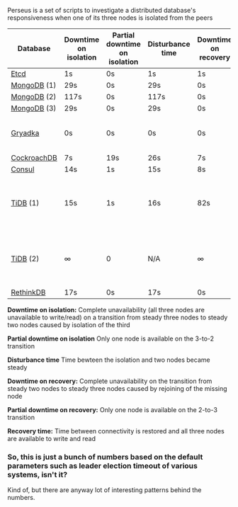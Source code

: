 Perseus is a set of scripts to investigate a distributed database's responsiveness when one of its three nodes is isolated from the peers

| Database | Downtime on isolation | Partial downtime on isolation | Disturbance time | Downtime on recovery | Partial downtime on recovery | Recovery time | Version |
| --- | --- | --- | --- | --- | --- | --- | --- |
| [Etcd](https://github.com/rystsov/perseus/tree/master/etcd) | 1s | 0s | 1s | 1s | 0s | 2s | 3.2.13 |
| [MongoDB](https://github.com/rystsov/perseus/tree/master/mongodb) (1) | 29s | 0s | 29s | 0s | 0s | 1s | 3.6.1 |
| [MongoDB](https://github.com/rystsov/perseus/tree/master/mongodb) (2) | 117s | 0s | 117s | 0s | 0s | 38s | 3.6.1 |
| [MongoDB](https://github.com/rystsov/perseus/tree/master/mongodb) (3) | 29s | 0s | 29s | 0s | 0s | N/A | 3.6.1 |
| [Gryadka](https://github.com/rystsov/perseus/tree/master/gryadka) | 0s | 0s | 0s | 0s | 0s | 8s | gryadka: 1.61.8<br/> redis: 4.0.1 |
| [CockroachDB](https://github.com/rystsov/perseus/tree/master/cockroachdb) | 7s | 19s | 26s | 7s | 0s | 13s | 1.1.3 |
| [Consul](https://github.com/rystsov/perseus/tree/master/consul) | 14s | 1s | 15s | 8s | 0s | 10s | 1.0.2 |
| [TiDB](https://github.com/rystsov/perseus/tree/master/tidb) (1) | 15s | 1s | 16s | 82s | 8s | 114s | PD: 1.1.0<br/>TiKV: 1.0.1<br/>TiDB: 1.1.0 |
| [TiDB](https://github.com/rystsov/perseus/tree/master/tidb) (2) | &#8734; | 0 | N/A | &#8734; | 0 | N/A | PD: 1.1.0<br/>TiKV: 1.0.1<br/>TiDB: 1.1.0 |
| [RethinkDB](https://github.com/rystsov/perseus/tree/master/rethinkdb) | 17s | 0s | 17s | 0s | 0s | 21s | 2.3.6 |

**Downtime on isolation:** Complete unavailability (all three nodes are unavailable to write/read) on a transition from steady three nodes to steady two nodes caused by isolation of the third

**Partial downtime on isolation** Only one node is available on the 3-to-2 transition

**Disturbance time** Time bewteen the isolation and two nodes became steady

**Downtime on recovery:** Complete unavailability on the transition from steady two nodes to steady three nodes caused by rejoining of the missing node

**Partial downtime on recovery:** Only one node is available on the 2-to-3 transition

**Recovery time:** Time between connectivity is restored and all three nodes are available to write and read

### So, this is just a bunch of numbers based on the default parameters such as leader election timeout of various systems, isn't it?

Kind of, but there are anyway lot of interesting patterns behind the numbers.
